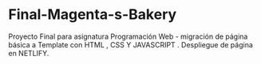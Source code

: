 # Final-Magenta-s-Bakery
Proyecto Final para asignatura Programación Web - migración de página básica a Template con HTML , CSS Y JAVASCRIPT .
Despliegue de página en NETLIFY.
